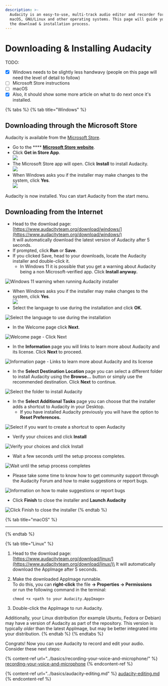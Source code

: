 ```yaml
---
description: >-
  Audacity is an easy-to-use, multi-track audio editor and recorder for Windows,
  macOS, GNU/Linux and other operating systems. This page will guide you through
  the download & installation process.
---
```


# Downloading & Installing Audacity

TODO:&#x20;

* [x] Windows needs to be slightly less handwavy (people on this page will need the level of detail to follow)
* [ ] Microsoft Store instructions
* [ ] macOS
* [x] Also, it should show some more article on what to do next once it's installed.

{% tabs %}
{% tab title="Windows" %}
## Downloading through the Microsoft Store

Audacity is available from the [Microsoft Store](https://apps.microsoft.com/store/detail/audacity/XP8K0J757HHRDW).&#x20;

* Go to the **** [**Microsoft Store website**](https://apps.microsoft.com/store/detail/audacity/XP8K0J757HHRDW).
* Click **Get in Store App**.\
  ![](<../.gitbook/assets/Microsoft Store Website.png>)
* The Microsoft Store app will open. Click **Install** to install Audacity.\
  ![](<../.gitbook/assets/image (15).png>)
* When Windows asks you if the installer may make changes to the system, click **Yes**.\
  ![](<../.gitbook/assets/image (17).png>)

Audacity is now installed. You can start Audacity from the start menu.

## Downloading from the Internet

* Head to the download page: [https://www.audacityteam.org/download/windows/](https://www.audacityteam.org/download/windows/) \
  It will automatically download the latest version of Audacity after 5 seconds.&#x20;
* If prompted, click **Run** or **Save**.&#x20;
* If you clicked Save, head to your downloads, locate the Audacity installer and double-click it.
  * In Windows 11 it is possible that you get a warning about Audacity being a  non Microsoft-verified app. Click **Install anyway.**

![Windows 11 warning when running Audacity installer](<../.gitbook/assets/Windows 11 - Microsoft-verified app warning.png>)

* When Windows asks you if the installer may make changes to the system, click **Yes**.\
  ![](<../.gitbook/assets/image (17).png>)
* Select the language to use during the installation and click **OK**.

![Select the language to use during the installation](<../.gitbook/assets/Select Setup Language.png>)

* In the Welcome page click **Next**.

![Welcome page - Click Next](<../.gitbook/assets/Welcome Audacity Setup.png>)

* In the **Information** page you will links to learn more about Audacity and its license. Click **Next** to proceed.

![Information page - Links to learn more about Audacity and its license](<../.gitbook/assets/Setup - License.png>)

* In the **Select Destination Location** page you can select a different folder to install Audacity using the **Browse...** button or simply use the recommended destination. Click **Next** to continue.

![Select the folder to install Audacity](<../.gitbook/assets/Setup - Select Destination Location.png>)

* In the **Select Additional Tasks** page you can choose that the installer adds a shortcut to Audacity in your Desktop.
  * If you have installed Audacity previously you will have the option to **Reset Preferences.**

![Select if you want to create a shortcut to open Audacity](<../.gitbook/assets/Setup - Additional Tasks.png>)

* Verify your choices and click **Install**

![Verify your choices and click Install](<../.gitbook/assets/Setup - Ready to install.png>)

* Wait a few seconds until the setup process completes.

![Wait until the setup process completes ](<../.gitbook/assets/Setup - Extracting.png>)

* Please take some time to know how to get community support through the Audacity Forum and how to make suggestions or report bugs.

![Information on how to make suggestions or report bugs](<../.gitbook/assets/Setup - Information before finish.png>)

* Click **Finish** to close the installer and **Launch Audacity**

![Click Finish to close the installer](<../.gitbook/assets/Setup - Completed.png>)
{% endtab %}

{% tab title="macOS" %}
****


{% endtab %}

{% tab title="Linux" %}
1. Head to the download page: [https://www.audacityteam.org/download/linux/](https://www.audacityteam.org/download/linux/)\
   It will automatically download the AppImage after 5 seconds.&#x20;
2.  Make the downloaded AppImage runnable. \
    To do this, you can **right-click** the file **-> Properties -> Permissions**\
    or run the following command in the terminal:&#x20;

    ```
    chmod +x <path to your Audacity.AppImage>
    ```
3. Double-click the AppImage to run Audacity.&#x20;

Additionally, your Linux distribution (for example Ubuntu, Fedora or Debian) may have a version of Audacity as part of the repository. This version is typically _older_ than the latest AppImage, but may be better integrated into your distribution.&#x20;
{% endtab %}
{% endtabs %}

Congrats!  Now you can use Audacity to record and edit your audio. Consider these next steps:

{% content-ref url="../basics/recording-your-voice-and-microphone/" %}
[recording-your-voice-and-microphone](../basics/recording-your-voice-and-microphone/)
{% endcontent-ref %}

{% content-ref url="../basics/audacity-editing.md" %}
[audacity-editing.md](../basics/audacity-editing.md)
{% endcontent-ref %}

